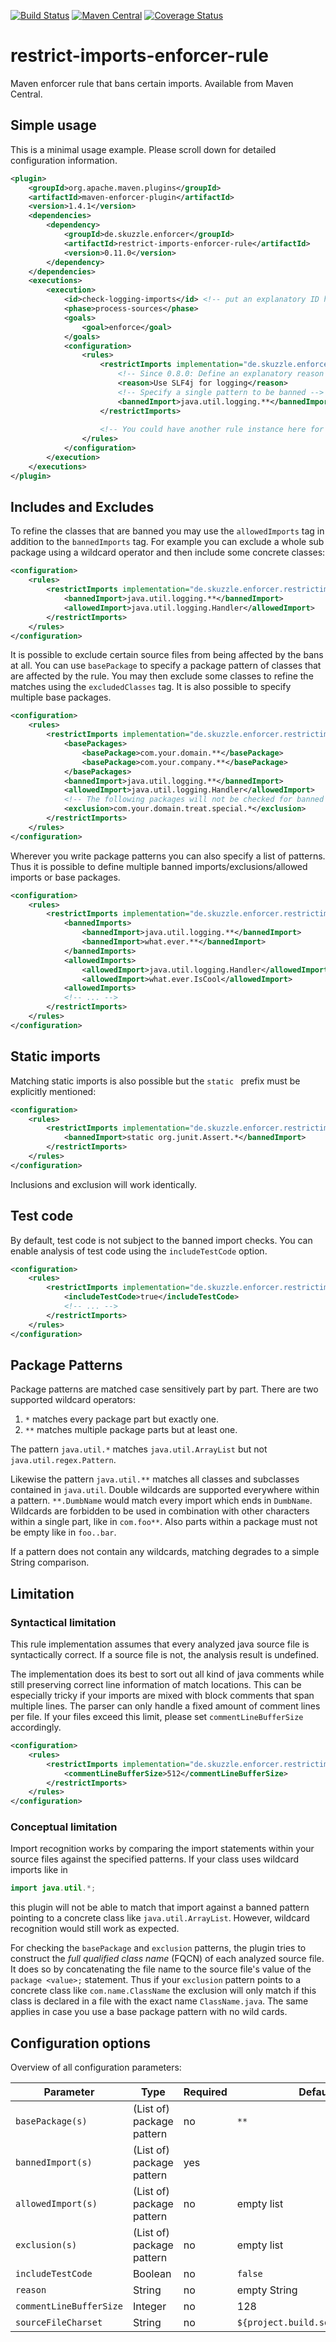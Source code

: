 [![Build Status](https://travis-ci.org/skuzzle/restrict-imports-enforcer-rule.svg?branch=master)](https://travis-ci.org/skuzzle/restrict-imports-enforcer-rule) [![Maven Central](https://maven-badges.herokuapp.com/maven-central/de.skuzzle.enforcer/restrict-imports-enforcer-rule/badge.svg)](https://maven-badges.herokuapp.com/maven-central/de.skuzzle.enforcer/restrict-imports-enforcer-rule)
[![Coverage Status](https://coveralls.io/repos/skuzzle/restrict-imports-enforcer-rule/badge.svg?branch=master&service=github)](https://coveralls.io/github/skuzzle/restrict-imports-enforcer-rule?branch=master)

# restrict-imports-enforcer-rule
Maven enforcer rule that bans certain imports. Available from Maven Central.

## Simple usage
This is a minimal usage example. Please scroll down for detailed configuration 
information.

```xml
<plugin>
    <groupId>org.apache.maven.plugins</groupId>
    <artifactId>maven-enforcer-plugin</artifactId>
    <version>1.4.1</version>
    <dependencies>
        <dependency>
            <groupId>de.skuzzle.enforcer</groupId>
            <artifactId>restrict-imports-enforcer-rule</artifactId>
            <version>0.11.0</version>
        </dependency>
    </dependencies>
    <executions>
        <execution>
            <id>check-logging-imports</id> <!-- put an explanatory ID here -->
            <phase>process-sources</phase>
            <goals>
                <goal>enforce</goal>
            </goals>
            <configuration>
                <rules>
                    <restrictImports implementation="de.skuzzle.enforcer.restrictimports.RestrictImports">
                        <!-- Since 0.8.0: Define an explanatory reason why these imports are prohibited -->
                        <reason>Use SLF4j for logging</reason>
                        <!-- Specify a single pattern to be banned -->
                        <bannedImport>java.util.logging.**</bannedImport>
                    </restrictImports>
        
                    <!-- You could have another rule instance here for restricting further imports -->
                </rules>
            </configuration>
        </execution>
    </executions>
</plugin>
```

## Includes and Excludes
To refine the classes that are banned you may use the `allowedImports` tag in addition to 
the `bannedImports` tag. For example you can exclude a whole sub package using a wildcard
operator and then include some concrete classes:

```xml
<configuration>
    <rules>
        <restrictImports implementation="de.skuzzle.enforcer.restrictimports.RestrictImports">
            <bannedImport>java.util.logging.**</bannedImport>
            <allowedImport>java.util.logging.Handler</allowedImport>
        </restrictImports>
    </rules>
</configuration>
```

It is possible to exclude certain source files from being affected by the bans at 
all. You can use `basePackage` to specify a package pattern of classes that are affected 
by the rule. You may then exclude some classes to refine the matches using the
`excludedClasses` tag. It is also possible to specify multiple base packages.

```xml
<configuration>
    <rules>
        <restrictImports implementation="de.skuzzle.enforcer.restrictimports.RestrictImports">
            <basePackages>
                <basePackage>com.your.domain.**</basePackage>
                <basePackage>com.your.company.**</basePackage>
            </basePackages>
            <bannedImport>java.util.logging.**</bannedImport>
            <allowedImport>java.util.logging.Handler</allowedImport>
            <!-- The following packages will not be checked for banned imports -->
            <exclusion>com.your.domain.treat.special.*</exclusion>
        </restrictImports>
    </rules>
</configuration>
```

Wherever you write package patterns you can also specify a list of patterns. Thus it is 
possible to define multiple banned imports/exclusions/allowed imports or base packages.

```xml
<configuration>
    <rules>
        <restrictImports implementation="de.skuzzle.enforcer.restrictimports.RestrictImports">
            <bannedImports>
                <bannedImport>java.util.logging.**</bannedImport>
                <bannedImport>what.ever.**</bannedImport>
            </bannedImports>
            <allowedImports>
                <allowedImport>java.util.logging.Handler</allowedImport>
                <allowedImport>what.ever.IsCool</allowedImport>
            <allowedImports>
            <!-- ... -->
        </restrictImports>
    </rules>
</configuration>
```

## Static imports
Matching static imports is also possible but the `static ` prefix must be explicitly mentioned:
```xml
<configuration>
    <rules>
        <restrictImports implementation="de.skuzzle.enforcer.restrictimports.RestrictImports">
            <bannedImport>static org.junit.Assert.*</bannedImport>
        </restrictImports>
    </rules>
</configuration>
```
Inclusions and exclusion will work identically.

## Test code
By default, test code is not subject to the banned import checks. You can enable analysis
of test code using the `includeTestCode` option.
```xml
<configuration>
    <rules>
        <restrictImports implementation="de.skuzzle.enforcer.restrictimports.RestrictImports">
            <includeTestCode>true</includeTestCode>
            <!-- ... -->
        </restrictImports>
    </rules>
</configuration>
```

## Package Patterns

Package patterns are matched case sensitively part by part. There are two supported 
wildcard operators:

1. `*` matches every package part but exactly one.
2. `**` matches multiple package parts but at least one.

The pattern `java.util.*` matches `java.util.ArrayList` but not `java.util.regex.Pattern`.

Likewise the pattern `java.util.**` matches all classes and subclasses contained in 
`java.util`. Double wildcards are supported everywhere within a pattern. `**.DumbName`
would match every import which ends in `DumbName`. Wildcards are forbidden to be used in 
combination with other characters within a single part, like in `com.foo**`. Also parts 
within a package must not be empty like in `foo..bar`.

If a pattern does not contain any wildcards, matching degrades to a simple String 
comparison.

## Limitation

### Syntactical limitation
This rule implementation assumes that every analyzed java source file is syntactically 
correct. If a source file is not, the analysis result is undefined.

The implementation does its best to sort out all kind of java comments while still 
preserving correct line information of match locations. This can be especially tricky if
your imports are mixed with block comments that span multiple lines. The parser can only
handle a fixed amount of comment lines per file. If your files exceed this limit, please
set `commentLineBufferSize` accordingly.

```xml
<configuration>
    <rules>
        <restrictImports implementation="de.skuzzle.enforcer.restrictimports.RestrictImports">
            <commentLineBufferSize>512</commentLineBufferSize>
        </restrictImports>
    </rules>
</configuration>
```

### Conceptual limitation
Import recognition works by comparing the import statements within your source files 
against the specified patterns. If your class uses wildcard imports like in

```java
import java.util.*;
```

this plugin will not be able to match that import against a banned pattern pointing to a 
concrete class like `java.util.ArrayList`. However, wildcard recognition would still work
as expected.

For checking the `basePackage` and `exclusion` patterns, the plugin tries to construct the
_full qualified class name_ (FQCN) of each analyzed source file. It does so by 
concatenating the file name to the source file's value of the `package <value>;` 
statement. Thus if your `exclusion` pattern points to a concrete class like 
`com.name.ClassName` the exclusion will only match if this class is declared in a file 
with the exact name `ClassName.java`. The same applies in case you use a base package 
pattern with no wild cards.


## Configuration options

Overview of all configuration parameters:

| Parameter               | Type                      | Required | Default                           | Since    |
|-------------------------|---------------------------|----------|-----------------------------------|----------|
| `basePackage(s)`        | (List of) package pattern | no       | `**`                              |          |
| `bannedImport(s)`       | (List of) package pattern | yes      |                                   |          |
| `allowedImport(s)`      | (List of) package pattern | no       | empty list                        |          |
| `exclusion(s)`          | (List of) package pattern | no       | empty list                        |          |
| `includeTestCode`       | Boolean                   | no       | `false`                           | `0.7.0`  |
| `reason`                | String                    | no       | empty String                      | `0.8.0`  |
| `commentLineBufferSize` | Integer                   | no       | 128                               | `0.11.0` |
| `sourceFileCharset`     | String                    | no       | `${project.build.sourceEncoding}` | `0.11.0` |
